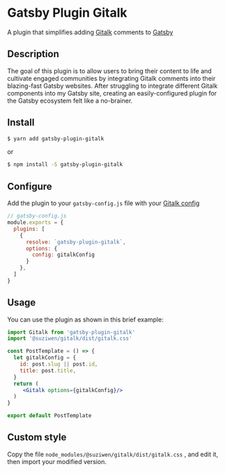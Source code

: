 # Gatsby Plugin Gitalk  

A plugin that simplifies adding [Gitalk](https://github.com/suziwen/gitalk) comments to [Gatsby](https://www.gatsbyjs.org/)  

## Description  
The goal of this plugin is to allow users to bring their content to life and cultivate engaged communities by integrating Gitalk comments into their blazing-fast Gatsby websites. After struggling to integrate different Gitalk components into my Gatsby site, creating an easily-configured plugin for the Gatsby ecosystem felt like a no-brainer.  

## Install  
```sh
$ yarn add gatsby-plugin-gitalk
```  
or  
```sh
$ npm install -S gatsby-plugin-gitalk
```

## Configure  

Add the plugin to your `gatsby-config.js` file with your [Gitalk config](https://github.com/suziwen/gitalk#options) 

```js
// gatsby-config.js
module.exports = {
  plugins: [
    {
      resolve: `gatsby-plugin-gitalk`,
      options: {
        config: gitalkConfig
      }
    },
  ]
}
```

## Usage  

You can use the plugin as shown in this brief example:  

```jsx
import Gitalk from 'gatsby-plugin-gitalk'
import '@suziwen/gitalk/dist/gitalk.css'

const PostTemplate = () => {
  let gitalkConfig = {
    id: post.slug || post.id,
    title: post.title,
  }
  return (
     <Gitalk options={gitalkConfig}/>
  )
}

export default PostTemplate
```

## Custom style

Copy the file `node_modules/@suziwen/gitalk/dist/gitalk.css` , and edit it, then import your modified version.


